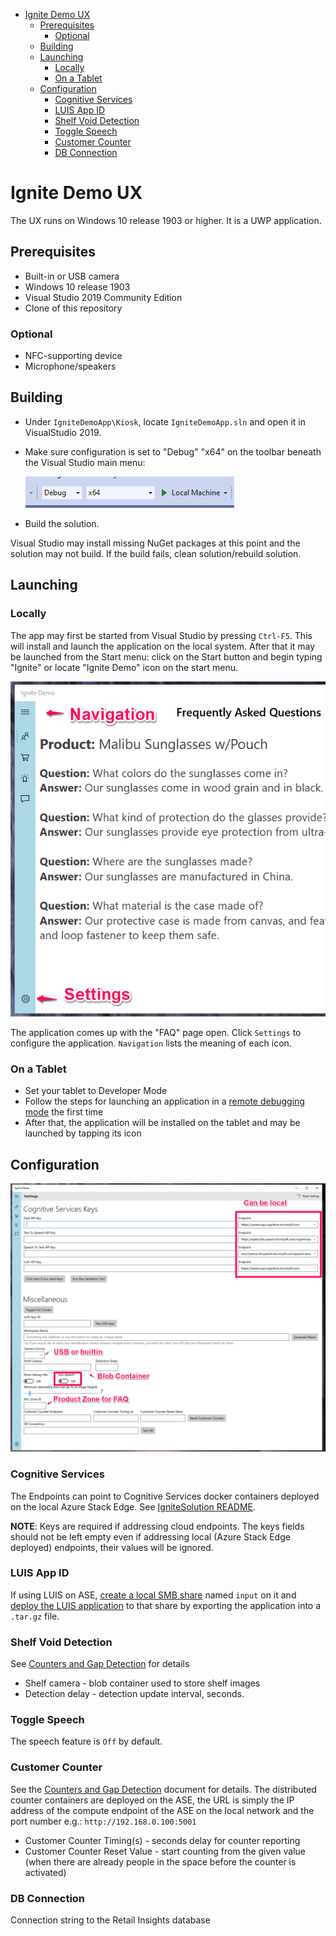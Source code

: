 <!-- TOC -->

- [Ignite Demo UX](#ignite-demo-ux)
  - [Prerequisites](#prerequisites)
    - [Optional](#optional)
  - [Building](#building)
  - [Launching](#launching)
    - [Locally](#locally)
    - [On a Tablet](#on-a-tablet)
  - [Configuration](#configuration)
    - [Cognitive Services](#cognitive-services)
    - [LUIS App ID](#luis-app-id)
    - [Shelf Void Detection](#shelf-void-detection)
    - [Toggle Speech](#toggle-speech)
    - [Customer Counter](#customer-counter)
    - [DB Connection](#db-connection)

<!-- /TOC -->
# Ignite Demo UX

The UX runs on Windows 10 release 1903 or higher. It is a UWP application.

## Prerequisites

* Built-in or USB camera
* Windows 10 release 1903
* Visual Studio 2019 Community Edition
* Clone of this repository

### Optional

* NFC-supporting device
* Microphone/speakers

## Building

* Under `IgniteDemoApp\Kiosk`, locate `IgniteDemoApp.sln` and open it in VisualStudio 2019.
* Make sure configuration is set to "Debug" "x64" on the toolbar beneath the Visual Studio main menu:

    ![](docs/images/config_solution.png)
* Build the solution.

Visual Studio may install missing NuGet packages at this point and the solution may not build. If the build fails, clean solution/rebuild solution.

## Launching

### Locally

The app may first be started from Visual Studio by pressing `Ctrl-F5`. This will install and launch the application on the local system. After that it may be launched from the Start menu: click on the Start button and begin typing "Ignite" or locate "Ignite Demo" icon on the start menu.

![](docs/images/faqpage.png)

The application comes up with the "FAQ" page open. Click `Settings` to configure the application. `Navigation` lists the meaning of each icon.

### On a Tablet

* Set your tablet to Developer Mode
* Follow the steps for launching an application in a [remote debugging mode](https://docs.microsoft.com/en-us/visualstudio/debugger/run-windows-store-apps-on-a-remote-machine?view=vs-2019) the first time
* After that, the application will be installed on the tablet and may be launched by tapping its icon

## Configuration

![](docs/images/settingspage.png)

### Cognitive Services

The Endpoints can point to Cognitive Services docker containers deployed on the local Azure Stack Edge. See [IgniteSolution README](../IgniteSolution/README.md).

**NOTE**: Keys are required if addressing cloud endpoints. The keys fields should not be left empty even if addressing local (Azure Stack Edge deployed) endpoints, their values will be ignored.

### LUIS App ID

If using LUIS on ASE, [create a local SMB share](https://docs.microsoft.com/en-us/azure/databox-online/data-box-edge-manage-shares) named `input` on it and [deploy the LUIS application](https://github.com/MicrosoftDocs/azure-docs/blob/master/articles/cognitive-services/LUIS/luis-container-howto.md#export-packaged-app-from-luis) to that share by exporting the application into a `.tar.gz` file.

### Shelf Void Detection

See [Counters and Gap Detection](../IgniteSolution/docs/counters_and_gap_detection.md) for details

* Shelf camera - blob container used to store shelf images
* Detection delay - detection update interval, seconds.

### Toggle Speech

The speech feature is `Off` by default. 

### Customer Counter

See the [Counters and Gap Detection](../IgniteSolution/docs/counters_and_gap_detection.md) document for details. The distributed counter containers are deployed on the ASE, the URL is simply the IP address of the compute endpoint of the ASE on the local network and the port number e.g.: `http://192.168.0.100:5001`

* Customer Counter Timing(s) - seconds delay for counter reporting
* Customer Counter Reset Value - start counting from the given value (when there are already people in the space before the counter is activated)

### DB Connection

Connection string to the Retail Insights database